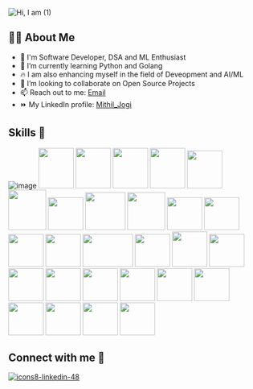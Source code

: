 
![Hi, I am (1)](https://github.com/user-attachments/assets/096e086b-db49-4a1a-a149-4cd3d30324ea)


<!--
![Hi, I am resized](https://user-images.githubusercontent.com/103814344/195987700-7573a47b-b477-49b4-bce4-d44e81732cef.png)

**Mithil05/Mithil05** is a ✨ _special_ ✨ repository because its `README.md` (this file) appears on your GitHub profile.

Here are some ideas to get you started:
-->
## 🙋‍♂️ About Me
- 🧑 I'm Software Developer, DSA and ML Enthusiast
- 🌱 I’m currently learning Python and Golang
- 🔥 I am also enhancing myself in the field of Deveopment and AI/ML
- 🔭 I’m looking to collaborate on Open Source Projects
- 📫 Reach out to me: [Email](mailto:mithiljogi@gmail.com)
- ⏩ My LinkedIn profile: [Mithil_Jogi](http://www.linkedin.com/in/mithiljogi05)
<!-- -  ![icons8-linkedin-48](https://user-images.githubusercontent.com/103814344/195988177-fc99c9b8-b9c7-469b-bf8b-82de58bc4d7f.png) -->
<!-- - 😄 Pronouns: ... -->
<!-- - 🤔 I’m looking for help with ... -->
<!-- - 💬 Ask me about ... -->


 ## Skills 💪 
 ![image](https://github.com/user-attachments/assets/076cb517-be76-41aa-9651-481937196a32)
 <img src="https://github-production-user-asset-6210df.s3.amazonaws.com/103814344/357452165-aac3678c-3929-4e51-ab6b-e6ca690b0e89.png?X-Amz-Algorithm=AWS4-HMAC-SHA256&X-Amz-Credential=AKIAVCODYLSA53PQK4ZA%2F20240813%2Fus-east-1%2Fs3%2Faws4_request&X-Amz-Date=20240813T150740Z&X-Amz-Expires=300&X-Amz-Signature=f749c81eca81e546b11a55070fa67cc6dfe18e3f628e96ef999b9e4fef6a1c94&X-Amz-SignedHeaders=host&actor_id=103814344&key_id=0&repo_id=547427912" height="80px" width="70px" alt="">
 <img src="https://github-production-user-asset-6210df.s3.amazonaws.com/103814344/357452980-97e33f07-82a8-4c13-ab88-f674d33aa57c.png?X-Amz-Algorithm=AWS4-HMAC-SHA256&X-Amz-Credential=AKIAVCODYLSA53PQK4ZA%2F20240813%2Fus-east-1%2Fs3%2Faws4_request&X-Amz-Date=20240813T150849Z&X-Amz-Expires=300&X-Amz-Signature=41ce8f79f93ac95aa1ce79e593189fa9b5284d46016b7e2e8699eb763fdbb7e6&X-Amz-SignedHeaders=host&actor_id=103814344&key_id=0&repo_id=547427912" height="80px" width="70px" alt="">
 <img src="https://github-production-user-asset-6210df.s3.amazonaws.com/103814344/357453303-20be2057-8157-4880-abdf-ff4591e74bd6.png?X-Amz-Algorithm=AWS4-HMAC-SHA256&X-Amz-Credential=AKIAVCODYLSA53PQK4ZA%2F20240813%2Fus-east-1%2Fs3%2Faws4_request&X-Amz-Date=20240813T150943Z&X-Amz-Expires=300&X-Amz-Signature=df535edb9082076bcf38d7f39d1c65ec23957b20cca026d646f7947ec243c91a&X-Amz-SignedHeaders=host&actor_id=103814344&key_id=0&repo_id=547427912" height="80px" width="70px" alt="">
 <img src="https://camo.githubusercontent.com/7a6ab02838100d2cd3a4ab64289e875360688cc860f561a0c2b04c6739f7d790/68747470733a2f2f696d672e69636f6e73382e636f6d2f636f6c6f722f39362f3030303030302f676f6c616e672e706e67" height="80px" width="70px" alt=""> 
<img src="https://user-images.githubusercontent.com/103814344/196032221-2e670894-2511-412b-8928-ef34c66d5740.svg" height="75px" width="70px" alt=""> 
<img src="https://camo.githubusercontent.com/fc4a615429ecbf9a4d4e18056e58a073545f6669c902e97b3f52986d0487bc13/68747470733a2f2f696d672e69636f6e73382e636f6d2f706c6173746963696e652f3130302f3030303030302f72656163742e706e67" height="80px" width="75px" alt=""> 
<img src="https://camo.githubusercontent.com/f8c80f79f700eaaa6f592ee535995988cb5f0ebbf1c4b67ce6cb987f96d9ef55/68747470733a2f2f696d672e69636f6e73382e636f6d2f636f6c6f722f39362f3030303030302f6d6174657269616c2d75692e706e67" height="65px" width="70px" alt=""> 
<img src="https://camo.githubusercontent.com/d16bebb86713d9cbdfa3ba6ea18bd9f769b14e5738a64500d2c4cfe507dedee1/68747470733a2f2f696d672e69636f6e73382e636f6d2f666c75656e63792f39362f3030303030302f666c61736b2e706e67" height="75px" width="80px" alt=""> 
<img src="https://camo.githubusercontent.com/a38421d414e46761b972e29216439a800e1bda0c19b9f2c1f7c0a554427fbd94/68747470733a2f2f696d672e69636f6e73382e636f6d2f636f6c6f722f39362f3030303030302f6d7973716c2d6c6f676f2e706e67" height="75px" width="75px" alt=""> 
<img src="https://camo.githubusercontent.com/ed69c861183c17aad9c74c139943fdaa02099b7f9d95a28772c5c957d80d53ae/68747470733a2f2f696d672e69636f6e73382e636f6d2f636f6c6f722f39362f3030303030302f6769742e706e67" height="65px" width="70px" alt=""> 
<img src="https://camo.githubusercontent.com/9500cb414873b71e95cd4bf23af607dfeb96537fda1dadd287c142b343e6a3c2/68747470733a2f2f696d672e69636f6e73382e636f6d2f706c6173746963696e652f3130302f3030303030302f626173682e706e67" height="65px" width="70px" alt=""> 
<img src="https://camo.githubusercontent.com/a2e62396edcf620b3287c4ea40f3d6f4f565180f8c84c198216ec5cd05f1d060/68747470733a2f2f696d672e69636f6e73382e636f6d2f6d6174657269616c2d6f75746c696e65642f39362f6666666666662f6769746875622e706e67" height="65px" width="70px" alt=""> 
<img src="https://user-images.githubusercontent.com/103814344/196032227-00df68d2-3fc5-4882-81c0-99876c9a4a7d.svg" height="65px" width="70px" alt=""> 
<img src="https://camo.githubusercontent.com/d2c5c50d80038cefbf7ea0fae2b663f4e3b1f96ed0188925ff2f663ab300abdf/68747470733a2f2f696d672e69636f6e73382e636f6d2f636f6c6f722f39362f3030303030302f6d6f6e676f64622e706e67" height="65px" width="100px" alt=""> 
<img src="https://camo.githubusercontent.com/450d104d2afc30925a99f889b81f2556fe38d4e4a1f8d0ca9e3bbc72efbdad90/68747470733a2f2f696d672e69636f6e73382e636f6d2f636f6c6f722f39362f3030303030302f637373332e706e67" height="65px" width="70px" alt=""> 
<img src="https://camo.githubusercontent.com/ea16a5df14d3fd31515517148389f12de2178feb3afa39ca2b464ca776d77502/68747470733a2f2f696d672e69636f6e73382e636f6d2f636f6c6f722f39362f3030303030302f68746d6c2d352e706e67" width="70px" alt=""> 
<img src="https://user-images.githubusercontent.com/103814344/196032159-9c2961b6-64a2-4926-b41a-a9a3fa8e3c4f.svg" height="65px" width="70px" alt=""> 
<img src="https://user-images.githubusercontent.com/103814344/196031905-0b3d50f2-a0fc-4564-878e-f7138d2f2afb.svg" height="65px" width="70px" alt=""> 
<img src="https://camo.githubusercontent.com/4c1bd6876766808ef1a38bdefc101406d158a421dd43af38ac9879107fe3c08c/68747470733a2f2f696d672e69636f6e73382e636f6d2f636f6c6f722f39362f3030303030302f626f6f7473747261702e706e67" height="65px" width="70px" alt=""> 
<img src="https://camo.githubusercontent.com/9ed4761d7d96fd3ee4efae89dca87bb5694e8d59103c91fd549e58572aba9b72/68747470733a2f2f75706c6f61642e77696b696d656469612e6f72672f77696b6970656469612f636f6d6d6f6e732f7468756d622f642f64352f5461696c77696e645f4353535f4c6f676f2e7376672f3230343870782d5461696c77696e645f4353535f4c6f676f2e7376672e706e67" height="65px" width="70px">
<img src="https://camo.githubusercontent.com/a13ca5b988ada41839ebe4f88455e63419a1b56fcb5eda207794cd1649a61d2c/68747470733a2f2f7777772e766563746f726c6f676f2e7a6f6e652f6c6f676f732f676574706f73746d616e2f676574706f73746d616e2d69636f6e2e737667" height="65px" width="70px" alt="">
<img src="https://camo.githubusercontent.com/acce9b82ed7a7c0cc5a85c2d21bb98a0d5a93bb9a9c526411aef014dbec3aba1/68747470733a2f2f696d672e69636f6e73382e636f6d2f666c75656e63792f39362f3030303030302f646f636b65722e706e67" height="65px" width="70px" alt="">
<img src="https://camo.githubusercontent.com/a7442b3771970defdc389bb516f10a896361206a5f0c1368188f9390307ba1bb/68747470733a2f2f696d672e69636f6e73382e636f6d2f636f6c6f722f556f68724d543834613270392f646176696e63692d7265736f6c76652e706e67" height="65px" width="70px" alt="">
<img src="https://camo.githubusercontent.com/8e361bdc6ad07ca361adb37c42d6f600ac8eef40e886b1bf1eef8d25185cebf1/68747470733a2f2f696d672e69636f6e73382e636f6d2f636f6c6f722f39362f3030303030302f6c617465782e706e67" height="65px" width="70px" alt="">
<img src="https://camo.githubusercontent.com/1ca3d3a3001e65efb5079d985d1be2ffaf381e00185b01cb62130dc6956eed9e/68747470733a2f2f696d672e69636f6e73382e636f6d2f636f6c6f722f39362f3030303030302f706f73746772656573716c2e706e67" height="65px" width="70px" alt="">
<img src="https://camo.githubusercontent.com/9b5d9c4ccd31a42c171971e35aa6931b7da16d04fb1ecafe22cc207a3673bbda/68747470733a2f2f696d672e69636f6e73382e636f6d2f636f6c6f722f39362f3030303030302f7562756e74752d2d76312e706e67" height="65px" width="70px" alt="">
<img src="https://camo.githubusercontent.com/df39cdad63a02992ba2d0ec7880c54b6fa29da05ce21020a47681f098b78bc22/68747470733a2f2f7777772e656d61696c6a732e636f6d2f6c6f676f2e706e67" height="65px" width="70px" alt="">





## Connect with me 🚩

[![icons8-linkedin-48](https://user-images.githubusercontent.com/103814344/195988177-fc99c9b8-b9c7-469b-bf8b-82de58bc4d7f.png)](http://www.linkedin.com/in/mithiljogi05) 





